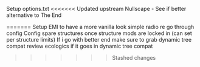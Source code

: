Setup options.txt
<<<<<<< Updated upstream
Nullscape - See if better alternative to The End

=======
Setup EMI to have a more vanilla look
simple radio re go through config
Config spare structures once structure mods are locked in (can set per structure limits)
If i go with better end make sure to grab dynamic tree compat 
review ecologics if it goes in dynamic tree compat
>>>>>>> Stashed changes
